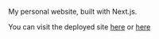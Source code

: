 My personal website, built with Next.js.

You can visit the deployed site [here](https://ishanavasthi.co.in) or [here](https://ishan.ind.in)
